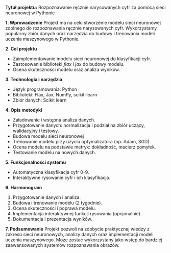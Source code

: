 **Tytuł projektu:** Rozpoznawanie ręcznie narysowanych cyfr za pomocą sieci neuronowej w Pythonie

**1. Wprowadzenie**
Projekt ma na celu stworzenie modelu sieci neuronowej zdolnego do rozpoznawania ręcznie narysowanych cyfr. Wykorzystamy popularny zbiór danych oraz narzędzia do budowy i trenowania modeli uczenia maszynowego w Pythonie.

**2. Cel projektu**
- Zaimplementowanie modelu sieci neuronowej do klasyfikacji cyfr.
- Zastosowanie biblioteki *flax* i *jax* do budowy modelu.
- Ocena skuteczności modelu oraz analiza wyników.

**3. Technologia i narzędzia**
- Język programowania: Python
- Biblioteki: Flax, Jax, NumPy, scikit-learn
- Zbiór danych: Scikit learn

**4. Opis metodyki**
- Załadowanie i wstępna analiza danych.
- Przygotowanie danych: normalizacja i podział na zbiór uczący, walidacyjny i testowy.
- Budowa modelu sieci neuronowej
- Trenowanie modelu przy użyciu optymalizatora (np. Adam, SGD).
- Ocena modelu na podstawie metryk: dokładność, macierz pomyłek.
- Testowanie modelu na nowych danych.

**5. Funkcjonalności systemu**
- Automatyczna klasyfikacja cyfr 0-9.
- Interaktywne rysowanie cyfr i ich klasyfikacja.

**6. Harmonogram**
1. Przygotowanie danych i analiza.
2. Budowa i trenowanie modelu (2 tygodnie).
3. Ocena skuteczności i poprawa modelu.
4. Implementacja interaktywnej funkcji rysowania (opcjonalnie).
5. Dokumentacja i prezentacja wyników.

**7. Podsumowanie**
Projekt pozwoli na zdobycie praktycznej wiedzy z zakresu sieci neuronowych, analizy danych oraz implementacji modeli uczenia maszynowego. Może zostać wykorzystany jako wstęp do bardziej zaawansowanych systemów rozpoznawania obrazów.
